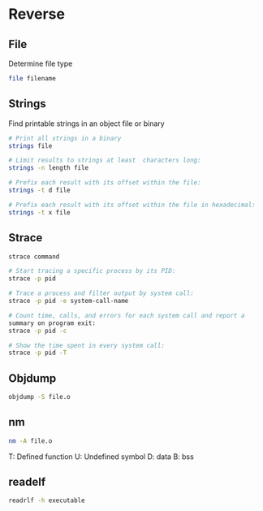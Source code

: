 # Reverse

## File
Determine file type
```sh
file filename
```

## Strings
Find printable strings in an object file or binary
```sh
# Print all strings in a binary
strings file

# Limit results to strings at least  characters long:
strings -n length file

# Prefix each result with its offset within the file:
strings -t d file

# Prefix each result with its offset within the file in hexadecimal:
strings -t x file
```

## Strace
```sh
strace command

# Start tracing a specific process by its PID:
strace -p pid

# Trace a process and filter output by system call:
strace -p pid -e system-call-name

# Count time, calls, and errors for each system call and report a
summary on program exit:
strace -p pid -c

# Show the time spent in every system call:
strace -p pid -T
```

## Objdump
```sh
objdump -S file.o
```

## nm
```sh
nm -A file.o
```

T: Defined function
U: Undefined symbol
D: data
B: bss

## readelf
```sh
readrlf -h executable
```
